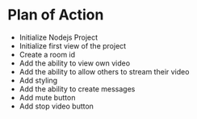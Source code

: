 # Plan of Action

- Initialize Nodejs Project
- Initialize first view of the project
- Create a room id
- Add the ability to view own video
- Add the ability to allow others to stream their video
- Add styling
- Add the ability to create messages
- Add mute button
- Add stop video button